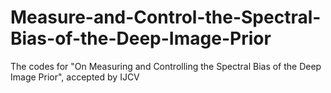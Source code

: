 # Measure-and-Control-the-Spectral-Bias-of-the-Deep-Image-Prior
The codes for "On Measuring and Controlling the Spectral Bias of the Deep Image Prior", accepted by IJCV
